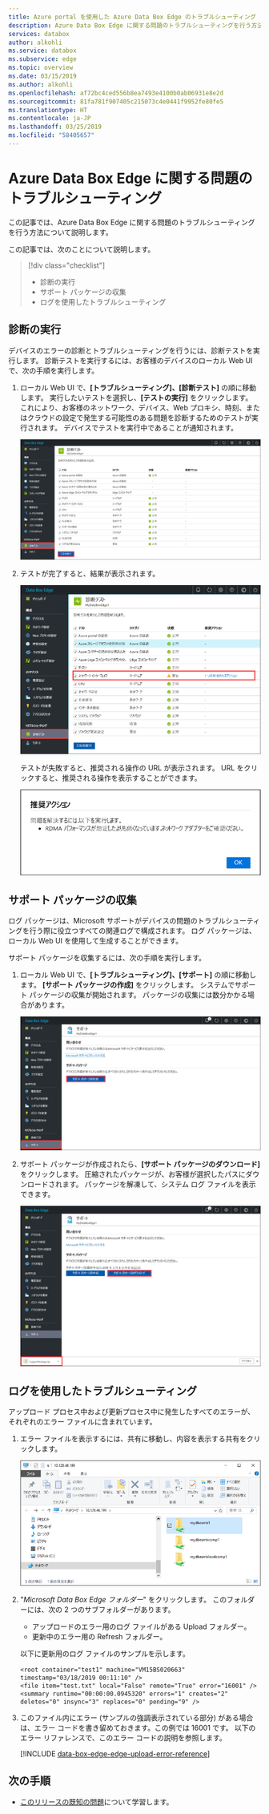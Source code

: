 ```yaml
---
title: Azure portal を使用した Azure Data Box Edge のトラブルシューティング | Microsoft Docs
description: Azure Data Box Edge に関する問題のトラブルシューティングを行う方法について説明します。
services: databox
author: alkohli
ms.service: databox
ms.subservice: edge
ms.topic: overview
ms.date: 03/15/2019
ms.author: alkohli
ms.openlocfilehash: af72bc4ced556b8ea7493e4100b0ab06931e8e2d
ms.sourcegitcommit: 81fa781f907405c215073c4e0441f9952fe80fe5
ms.translationtype: HT
ms.contentlocale: ja-JP
ms.lasthandoff: 03/25/2019
ms.locfileid: "58405657"
---
```

# <a name="troubleshoot-your-azure-data-box-edge-issues"></a>Azure Data Box Edge に関する問題のトラブルシューティング 

この記事では、Azure Data Box Edge に関する問題のトラブルシューティングを行う方法について説明します。 

この記事では、次のことについて説明します。

> [!div class="checklist"]
> * 診断の実行
> * サポート パッケージの収集
> * ログを使用したトラブルシューティング


## <a name="run-diagnostics"></a>診断の実行

デバイスのエラーの診断とトラブルシューティングを行うには、診断テストを実行します。 診断テストを実行するには、お客様のデバイスのローカル Web UI で、次の手順を実行します。

1. ローカル Web UI で、**[トラブルシューティング]、[診断テスト]** の順に移動します。 実行したいテストを選択し、**[テストの実行]** をクリックします。 これにより、お客様のネットワーク、デバイス、Web プロキシ、時刻、またはクラウドの設定で発生する可能性のある問題を診断するためのテストが実行されます。 デバイスでテストを実行中であることが通知されます。

    ![テストの選択](media/data-box-edge-troubleshoot/run-diag-1.png)
 
2. テストが完了すると、結果が表示されます。 

    ![テスト結果を確認する](media/data-box-edge-troubleshoot/run-diag-2.png)

    テストが失敗すると、推奨される操作の URL が表示されます。 URL をクリックすると、推奨される操作を表示することができます。
 
    ![失敗したテストの警告の確認](media/data-box-edge-troubleshoot/run-diag-3.png)


## <a name="collect-support-package"></a>サポート パッケージの収集

ログ パッケージは、Microsoft サポートがデバイスの問題のトラブルシューティングを行う際に役立つすべての関連ログで構成されます。 ログ パッケージは、ローカル Web UI を使用して生成することができます。

サポート パッケージを収集するには、次の手順を実行します。 

1. ローカル Web UI で、**[トラブルシューティング]、[サポート]** の順に移動します。 **[サポート パッケージの作成]** をクリックします。 システムでサポート パッケージの収集が開始されます。 パッケージの収集には数分かかる場合があります。

    ![[ユーザーの追加] をクリックする](media/data-box-edge-troubleshoot/collect-logs-1.png)
 
2. サポート パッケージが作成されたら、**[サポート パッケージのダウンロード]** をクリックします。 圧縮されたパッケージが、お客様が選択したパスにダウンロードされます。 パッケージを解凍して、システム ログ ファイルを表示できます。

    ![[ユーザーの追加] をクリックする](media/data-box-edge-troubleshoot/collect-logs-2.png)

## <a name="use-logs-to-troubleshoot"></a>ログを使用したトラブルシューティング

アップロード プロセス中および更新プロセス中に発生したすべてのエラーが、それぞれのエラー ファイルに含まれています。

1. エラー ファイルを表示するには、共有に移動し、内容を表示する共有をクリックします。 

      ![共有への接続とその内容の表示](media/data-box-edge-troubleshoot/troubleshoot-logs-1.png)

2. "_Microsoft Data Box Edge フォルダー_" をクリックします。 このフォルダーには、次の 2 つのサブフォルダーがあります。

    - アップロードのエラー用のログ ファイルがある Upload フォルダー。
    - 更新中のエラー用の Refresh フォルダー。

    以下に更新用のログ ファイルのサンプルを示します。

    ```
    <root container="test1" machine="VM15BS020663" timestamp="03/18/2019 00:11:10" />
    <file item="test.txt" local="False" remote="True" error="16001" />
    <summary runtime="00:00:00.0945320" errors="1" creates="2" deletes="0" insync="3" replaces="0" pending="9" />
    ``` 

3. このファイル内にエラー (サンプルの強調表示されている部分) がある場合は、エラー コードを書き留めておきます。この例では 16001 です。 以下のエラー リファレンスで、このエラー コードの説明を参照します。

    [!INCLUDE [data-box-edge-edge-upload-error-reference](../../includes/data-box-edge-gateway-upload-error-reference.md)]


## <a name="next-steps"></a>次の手順

- [このリリースの既知の問題](data-box-gateway-release-notes.md)について学習します。
